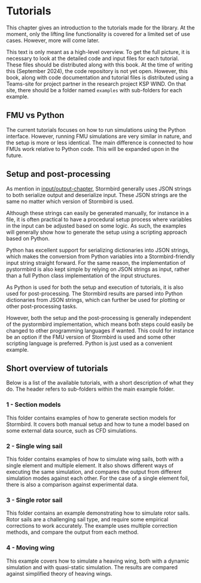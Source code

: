 # Tutorials

This chapter gives an introduction to the tutorials made for the library. At the moment, only the lifting line functionality is covered for a limited set of use cases. However, more will come later. 

This text is only meant as a high-level overview. To get the full picture, it is necessary to look at the detailed code and input files for each tutorial. These files should be distributed along with this book. At the time of writing this (September 2024), the code repository is not yet open. However, this book, along with code documentation and tutorial files is distributed using a Teams-site for project partner in the research project KSP WIND. On that site, there should be a folder named `examples` with sub-folders for each example.

## FMU vs Python
The current tutorials focuses on how to run simulations using the Python interface. However, running FMU simulations are very similar in nature, and the setup is more or less identical. The main difference is connected to how FMUs work relative to Python code. This will be expanded upon in the future.

## Setup and post-processing
As mention in [input/output-chapter](io_info.md), Stormbird generally uses JSON strings to both serialize output and deserialize input. These JSON strings are the same no matter which version of Stormbird is used. 

Although these strings can easily be generated manually, for instance in a file, it is often practical to have a procedural setup process where variables in the input can be adjusted based on some logic. As such, the examples will generally show how to generate the setup using a scripting approach based on Python. 

Python has excellent support for serializing dictionaries into JSON strings, which makes the conversion from Python variables into a Stormbird-friendly input string straight forward. For the same reason, the implementation of pystormbird is also kept simple by relying on JSON strings as input, rather than a full Python class implementation of the input structures. 

As Python is used for both the setup and execution of tutorials, it is also used for post-processing. The Stormbird results are parsed into Python dictionaries from JSON strings, which can further be used for plotting or other post-processing tasks. 

However, both the setup and the post-processing is generally independent of the pystormbird implementation, which means both steps could easily be changed to other programming languages if wanted. This could for instance be an option if the FMU version of Stormbird is used and some other scripting language is preferred. Python is just used as a convenient example.

## Short overview of tutorials
Below is a list of the available tutorials, with a short description of what they do. The header refers to sub-folders within the main example folder.

### 1 - Section models
This folder contains examples of how to generate section models for Stormbird. It covers both manual setup and how to tune a model based on some external data source, such as CFD simulations.

### 2 - Single wing sail
This folder contains examples of how to simulate wing sails, both with a single element and multiple element. It also shows different ways of executing the same simulation, and compares the output from different simulation modes against each other. For the case of a single element foil, there is also a comparison against experimental data.

### 3 - Single rotor sail
This folder contains an example demonstrating how to simulate rotor sails. Rotor sails are a challenging sail type, and require some empirical corrections to work accurately. The example uses multiple correction methods, and compare the output from each method.

### 4 - Moving wing
This example covers how to simulate a heaving wing, both with a dynamic simulation and with quasi-static simulation. The results are compared against simplified theory of heaving wings.